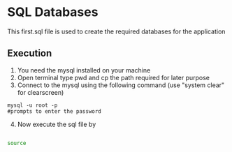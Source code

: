 # SQL Databases

This first.sql file is used to create the required databases for the application 

## Execution
1. You need the mysql installed on your machine
2. Open terminal type pwd and cp the path required for later purpose
3. Connect to the mysql using the following command
(use "system clear" for clearscreen)
```shi
mysql -u root -p
#prompts to enter the password
```


4. Now execute the sql file by
```sh

source
```
